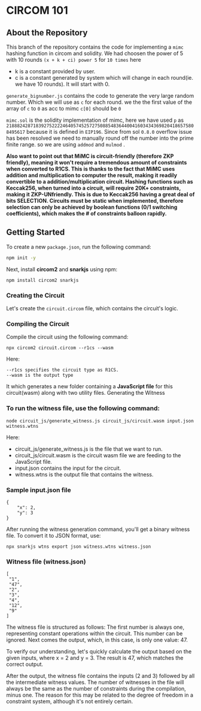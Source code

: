 # CIRCOM 101


## About the Repository
This branch of the repository contains the code for implementing a `mimc` hashing function in circom and solidity.
We had choosen the power of 5 with 10 rounds
`(x + k + ci) power 5` for `10 times`
here
- k is a constant provided by user.
- c is a constant generated by system which will change in each round(ie. we have 10 rounds). It will start with 0.

`generate_bignumber.js` contains the code to generate the very large random number. Which we will use as `c` for each round. we the the first value of the array of `c` to `0` as acc to mimc `c[0]` should be `0`

`mimc.sol` is the solidity implementation of mimc, here we have used `p` as `21888242871839275222246405745257275088548364400416034343698204186575808495617` because it is defined in `EIP196`. Since from sol `0.8.0` overflow issue has been resolved we need to manually round off the number into the prime finite range. so we are using `addmod` and `mulmod` .

**Also want to point out that MiMC is circuit-friendly (therefore ZKP friendly), meaning it won't require a tremendous amount of constraints when converted to R1CS. This is thanks to the fact that MiMC uses addition and multiplication to computer the result, making it readily convertible to a addition/multiplication circuit. Hashing functions such as Keccak256, when turned into a circuit, will require 20K+ constraints, making it ZKP-UNfriendly. This is due to Keccak256 having a great deal of bits SELECTION. Circuits must be static when implemented, therefore selection can only be achieved by boolean functions (0/1 switching coefficients), which makes the # of constraints balloon rapidly.**

## Getting Started

To create a new `package.json`, run the following command:

```bash
npm init -y
```

Next, install **circom2** and **snarkjs** using npm:

```npm install circom2 snarkjs```

### Creating the Circuit

Let's create the `circuit.circom` file, which contains the circuit's logic.

### Compiling the Circuit
Compile the circuit using the following command:

```npx circom2 circuit.circom --r1cs --wasm```

Here:

```circuit.circom is the circuit file name.
--r1cs specifies the circuit type as R1CS.
--wasm is the output type
```
It which generates a new folder containing a **JavaScript file** for this circuit(wasm) along with two utility files.
Generating the Witness

### To run the witness file, use the following command:

```node circuit_js/generate_witness.js circuit_js/circuit.wasm input.json witness.wtns```

Here:

- circuit_js/generate_witness.js is the file that we want to run.
- circuit_js/circuit.wasm is the circuit wasm file we are feeding to the JavaScript file.
- input.json contains the input for the circuit.
- witness.wtns is the output file that contains the witness.

### Sample input.json file

```
{
    "x": 2,
    "y": 3
}
```

After running the witness generation command, you'll get a binary witness file. To convert it to JSON format, use:


`npx snarkjs wtns export json witness.wtns witness.json`

### Witness file (witness.json)
```
[
 "1",
 "47",
 "2",
 "3",
 "4",
 "12",
 "9"
]
```

The witness file is structured as follows: The first number is always one, representing constant operations within the circuit. This number can be ignored. Next comes the output, which, in this case, is only one value: 47.

To verify our understanding, let's quickly calculate the output based on the given inputs, where x = 2 and y = 3. The result is 47, which matches the correct output.

After the output, the witness file contains the inputs (2 and 3) followed by all the intermediate witness values. The number of witnesses in the file will always be the same as the number of constraints during the compilation, minus one. The reason for this may be related to the degree of freedom in a constraint system, although it's not entirely certain.